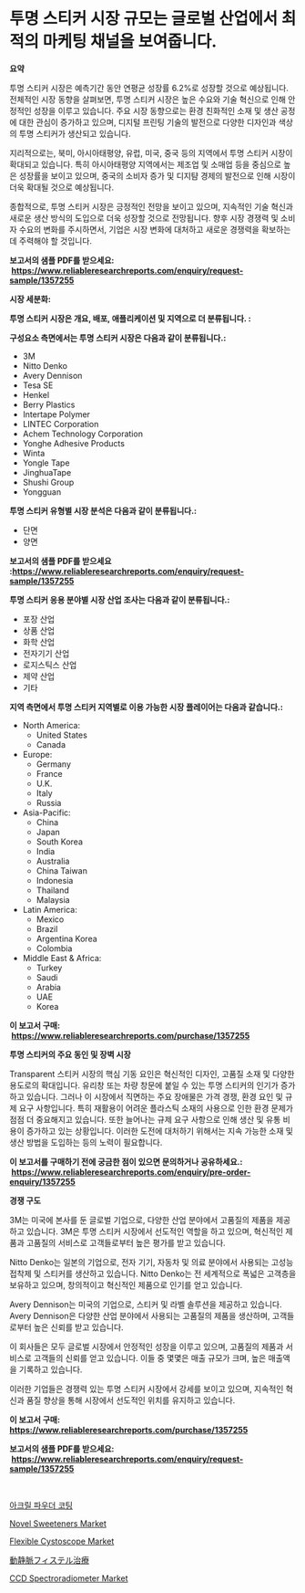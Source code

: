 <p><h1>투명 스티커 시장 규모는 글로벌 산업에서 최적의 마케팅 채널을 보여줍니다.</h1></p><p><strong>요약</strong></p>
<p><p>투명 스티커 시장은 예측기간 동안 연평균 성장률 6.2%로 성장할 것으로 예상됩니다. 전체적인 시장 동향을 살펴보면, 투명 스티커 시장은 높은 수요와 기술 혁신으로 인해 안정적인 성장을 이루고 있습니다. 주요 시장 동향으로는 환경 친화적인 소재 및 생산 공정에 대한 관심이 증가하고 있으며, 디지털 프린팅 기술의 발전으로 다양한 디자인과 색상의 투명 스티커가 생산되고 있습니다.</p><p>지리적으로는, 북미, 아시아태평양, 유럽, 미국, 중국 등의 지역에서 투명 스티커 시장이 확대되고 있습니다. 특히 아시아태평양 지역에서는 제조업 및 소매업 등을 중심으로 높은 성장률을 보이고 있으며, 중국의 소비자 증가 및 디지턈 경제의 발전으로 인해 시장이 더욱 확대될 것으로 예상됩니다.</p><p>종합적으로, 투명 스티커 시장은 긍정적인 전망을 보이고 있으며, 지속적인 기술 혁신과 새로운 생산 방식의 도입으로 더욱 성장할 것으로 전망됩니다. 향후 시장 경쟁력 및 소비자 수요의 변화를 주시하면서, 기업은 시장 변화에 대처하고 새로운 경쟁력을 확보하는 데 주력해야 할 것입니다.</p></p>
<p><strong>보고서의 샘플 PDF를 받으세요: &nbsp;<a href="https://www.reliableresearchreports.com/enquiry/request-sample/1357255">https://www.reliableresearchreports.com/enquiry/request-sample/1357255</a></strong></p>
<p><strong>시장 세분화:</strong></p>
<p><strong> 투명 스티커 시장은 개요, 배포, 애플리케이션 및 지역으로 더 분류됩니다. :</strong></p>
<p><strong>구성요소 측면에서는 투명 스티커 시장은 다음과 같이 분류됩니다.:</strong></p>
<p><ul><li>3M</li><li>Nitto Denko</li><li>Avery Dennison</li><li>Tesa SE</li><li>Henkel</li><li>Berry Plastics</li><li>Intertape Polymer</li><li>LINTEC Corporation</li><li>Achem Technology Corporation</li><li>Yonghe Adhesive Products</li><li>Winta</li><li>Yongle Tape</li><li>JinghuaTape</li><li>Shushi Group</li><li>Yongguan</li></ul></p>
<p><strong> 투명 스티커 유형별 시장 분석은 다음과 같이 분류됩니다.:</strong></p>
<p><ul><li>단면</li><li>양면</li></ul></p>
<p><strong>보고서의 샘플 PDF를 받으세요 :<a href="https://www.reliableresearchreports.com/enquiry/request-sample/1357255">https://www.reliableresearchreports.com/enquiry/request-sample/1357255</a></strong></p>
<p><strong> 투명 스티커 응용 분야별 시장 산업 조사는 다음과 같이 분류됩니다.:</strong></p>
<p><ul><li>포장 산업</li><li>상품 산업</li><li>화학 산업</li><li>전자기기 산업</li><li>로지스틱스 산업</li><li>제약 산업</li><li>기타</li></ul></p>
<p><strong>지역 측면에서 투명 스티커 지역별로 이용 가능한 시장 플레이어는 다음과 같습니다.:</strong></p>
<p><ul>
    <li>
        North America:
        <ul>
            <li>United States</li>
            <li>Canada</li>
        </ul>
    </li>
    <li>
        Europe:
        <ul>
            <li>Germany</li>
            <li>France</li>
            <li>U.K.</li>
            <li>Italy</li>
            <li>Russia</li>
        </ul>
    </li>
    <li>
        Asia-Pacific:
        <ul>
            <li>China</li>
            <li>Japan</li>
            <li>South Korea</li>
            <li>India</li>
            <li>Australia</li>
            <li>China Taiwan</li>
            <li>Indonesia</li>
            <li>Thailand</li>
            <li>Malaysia</li>
        </ul>
    </li>
    <li>
        Latin America:
        <ul>
            <li>Mexico</li>
            <li>Brazil</li>
            <li>Argentina Korea</li>
            <li>Colombia</li>
        </ul>
    </li>
    <li>
        Middle East & Africa:
        <ul>
            <li>Turkey</li>
            <li>Saudi</li>
            <li>Arabia</li>
            <li>UAE</li>
            <li>Korea</li>
        </ul>
    </li>
    </ul></p>
<p><strong>이 보고서 구매: &nbsp;<a href="https://www.reliableresearchreports.com/purchase/1357255">https://www.reliableresearchreports.com/purchase/1357255</a></strong></p>
<p><strong>투명 스티커의 주요 동인 및 장벽 시장</strong></p>
<p><p>Transparent 스티커 시장의 핵심 기동 요인은 혁신적인 디자인, 고품질 소재 및 다양한 용도로의 확대입니다. 유리창 또는 차량 창문에 붙일 수 있는 투명 스티커의 인기가 증가하고 있습니다. 그러나 이 시장에서 직면하는 주요 장애물은 가격 경쟁, 환경 요인 및 규제 요구 사항입니다. 특히 재활용이 어려운 플라스틱 소재의 사용으로 인한 환경 문제가 점점 더 중요해지고 있습니다. 또한 늘어나는 규제 요구 사항으로 인해 생산 및 유통 비용이 증가하고 있는 상황입니다. 이러한 도전에 대처하기 위해서는 지속 가능한 소재 및 생산 방법을 도입하는 등의 노력이 필요합니다.</p></p>
<p><strong>이 보고서를 구매하기 전에 궁금한 점이 있으면 문의하거나 공유하세요.: &nbsp;<a href="https://www.reliableresearchreports.com/enquiry/pre-order-enquiry/1357255">https://www.reliableresearchreports.com/enquiry/pre-order-enquiry/1357255</a></strong></p>
<p><strong>경쟁 구도</strong></p>
<p><p>3M는 미국에 본사를 둔 글로벌 기업으로, 다양한 산업 분야에서 고품질의 제품을 제공하고 있습니다. 3M은 투명 스티커 시장에서 선도적인 역할을 하고 있으며, 혁신적인 제품과 고품질의 서비스로 고객들로부터 높은 평가를 받고 있습니다.</p><p>Nitto Denko는 일본의 기업으로, 전자 기기, 자동차 및 의료 분야에서 사용되는 고성능 접착제 및 스티커를 생산하고 있습니다. Nitto Denko는 전 세계적으로 폭넓은 고객층을 보유하고 있으며, 창의적이고 혁신적인 제품으로 인기를 얻고 있습니다.</p><p>Avery Dennison는 미국의 기업으로, 스티커 및 라벨 솔루션을 제공하고 있습니다. Avery Dennison은 다양한 산업 분야에서 사용되는 고품질의 제품을 생산하며, 고객들로부터 높은 신뢰를 받고 있습니다. </p><p>이 회사들은 모두 글로벌 시장에서 안정적인 성장을 이루고 있으며, 고품질의 제품과 서비스로 고객들의 신뢰를 얻고 있습니다. 이들 중 몇몇은 매출 규모가 크며, 높은 매출액을 기록하고 있습니다. </p><p>이러한 기업들은 경쟁력 있는 투명 스티커 시장에서 강세를 보이고 있으며, 지속적인 혁신과 품질 향상을 통해 시장에서 선도적인 위치를 유지하고 있습니다.</p></p>
<p><strong>이 보고서 구매: &nbsp; <a href="https://www.reliableresearchreports.com/purchase/1357255">https://www.reliableresearchreports.com/purchase/1357255</a></strong></p>
<p><strong>보고서의 샘플 PDF를 받으세요: &nbsp;<a href="https://www.reliableresearchreports.com/enquiry/request-sample/1357255">https://www.reliableresearchreports.com/enquiry/request-sample/1357255</a></strong><strong></strong></p>
<p>&nbsp;</p>
<p><p><a href="https://github.com/nuekbpymrrz5/Market-Research-Report-List-1/blob/main/5018732193640.md">아크릴 파우더 코팅</a></p><p><a href="https://github.com/castoriffic/Market-Research-Report-List-3/blob/main/novel-sweeteners-market.md">Novel Sweeteners Market</a></p><p><a href="https://issuu.com/reportprime-2/docs/flexible-cystoscope-market-size-2030.pptx">Flexible Cystoscope Market</a></p><p><a href="https://github.com/jkjreqjscoxx7/Market-Research-Report-List-1/blob/main/1024054193946.md">動静脈フィステル治療</a></p><p><a href="https://github.com/yoshih12/Market-Research-Report-List-2/blob/main/ccd-spectroradiometer-market.md">CCD Spectroradiometer Market</a></p></p>